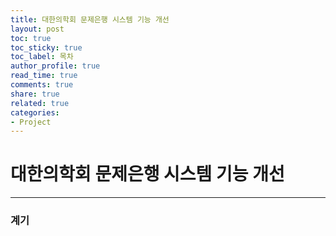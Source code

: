 ```yaml
---
title: 대한의학회 문제은행 시스템 기능 개선
layout: post
toc: true
toc_sticky: true
toc_label: 목차
author_profile: true
read_time: true
comments: true
share: true
related: true
categories:
- Project
---
```


# 대한의학회 문제은행 시스템 기능 개선

***

### 계기
